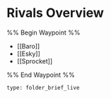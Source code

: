 # Rivals Overview

%% Begin Waypoint %%
- [[Baro]]
- [[Esky]]
- [[Sprocket]]

%% End Waypoint %%

 
```ccard
type: folder_brief_live
```
 

